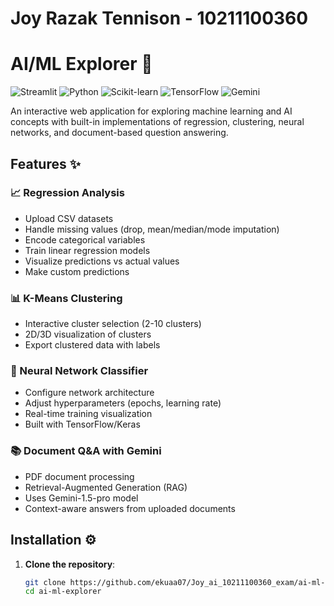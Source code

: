 # Joy Razak Tennison - 10211100360

# AI/ML Explorer 🧠

![Streamlit](https://img.shields.io/badge/Streamlit-FF4B4B?style=for-the-badge&logo=Streamlit&logoColor=white)
![Python](https://img.shields.io/badge/Python-3776AB?style=for-the-badge&logo=python&logoColor=white)
![Scikit-learn](https://img.shields.io/badge/scikit--learn-%23F7931E.svg?style=for-the-badge&logo=scikit-learn&logoColor=white)
![TensorFlow](https://img.shields.io/badge/TensorFlow-%23FF6F00.svg?style=for-the-badge&logo=TensorFlow&logoColor=white)
![Gemini](https://img.shields.io/badge/Gemini-4285F4?style=for-the-badge&logo=google&logoColor=white)

An interactive web application for exploring machine learning and AI concepts with built-in implementations of regression, clustering, neural networks, and document-based question answering.

## Features ✨

### 📈 Regression Analysis
- Upload CSV datasets
- Handle missing values (drop, mean/median/mode imputation)
- Encode categorical variables
- Train linear regression models
- Visualize predictions vs actual values
- Make custom predictions

### 📊 K-Means Clustering
- Interactive cluster selection (2-10 clusters)
- 2D/3D visualization of clusters
- Export clustered data with labels

### 🔗 Neural Network Classifier
- Configure network architecture
- Adjust hyperparameters (epochs, learning rate)
- Real-time training visualization
- Built with TensorFlow/Keras

### 📚 Document Q&A with Gemini
- PDF document processing
- Retrieval-Augmented Generation (RAG)
- Uses Gemini-1.5-pro model
- Context-aware answers from uploaded documents

## Installation ⚙️

1. **Clone the repository**:
   ```bash
   git clone https://github.com/ekuaa07/Joy_ai_10211100360_exam/ai-ml-explorer.git
   cd ai-ml-explorer
